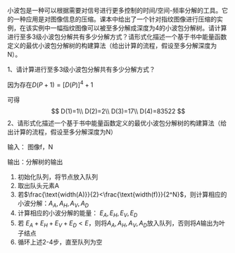 小波包是一种可以根据需要对信号进行更多控制的时间/空间-频率分解的工具。它的一种应用是对图像信息的压缩。课本中给出了一个针对指纹图像进行压缩的实例，在该实例中一幅指纹图像可以被至多分解成深度为4的小波包分解树。请计算进行至多3级小波包分解共有多少分解方式？请形式化描述一个基于书中能量函数定义的最优小波包分解树的构建算法（给出计算的流程，假设至多分解深度为N）。



1、请计算进行至多3级小波包分解共有多少分解方式？

因为存在$D(P+1)=\left[D(P)\right]^{4}+1$

可得
$$
D(1)=1\\
D(2)=2\\
D(3)=17\\
D(4)=83522
$$
2、请形式化描述一个基于书中能量函数定义的最优小波包分解树的构建算法（给出计算的流程，假设至多分解深度为N）

输入： 图像f，N

输出：分解树的输出



1.  初始化队列，将节点放入队列
2.  取出队头元素A
3.  若$\frac{\text{width(A)}}{2}<\frac{\text{width(f)}}{2^N}$，则计算相应的小波分解：$A_A,A_H,A_V,A_D$
4.  计算相应的小波分解的能量： $E_A,E_H,E_V,E_D$
5.  若 $E_A+E_H+E_V+E_D<E$，则将$A_A,A_H,A_V,A_D$放入队列，否则将$A$输出为叶子结点
6.  循环上述2-4步，直至队列为空